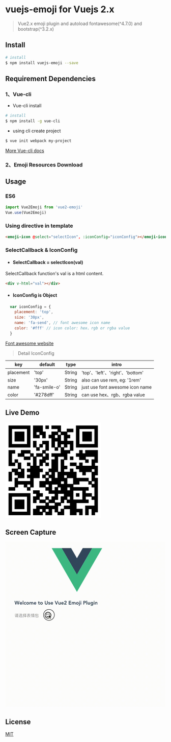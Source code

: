# vuejs-emoji for Vuejs 2.x
> Vue2.x emoji plugin and autoload fontawesome(^4.7.0) and bootstrap(^3.2.x)


## Install

``` bash
# install
$ npm install vuejs-emoji --save

```

## Requirement Dependencies
### 1、Vue-cli
* Vue-cli install
``` bash
# install
$ npm install -g vue-cli
```
* using cli create project
``` bash
$ vue init webpack my-project
```

[More Vue-cli docs](https://github.com/vuejs/vue-cli)

### 2、Emoji Resources Download


## Usage

### ES6

``` javascript
import Vue2Emoji from 'vue2-emoji'
Vue.use(Vue2Emoji)
```

### Using directive in template

``` html
<emoji-icon @select="selectIcon", :iconConfig="iconConfig"></emoji-icon>
```

### SelectCallback & IconConfig
* #### SelectCallback = selectIcon(val)
SelectCallback function's val is a html content.

``` html
<div v-html="val"></div>
```

* #### IconConfig is Object

``` js
  var iconConfig = {
    placement: 'top',
    size: '30px',
    name: 'fa-send', // font awesome icon name
    color: '#fff' // icon color: hex、rgb or rgba value
  }
```

[Font awesome website](http://fontawesome.io/icons/)

> Detail IconConfig

key | default | type | intro
--- | --- | --- |---|
placement| 'top' | String | 'top'、'left'、'right'、'bottom'|
size| '30px' | String | also can use rem, eg: '1rem'|
name| 'fa-smile-o'| String | just use font awesome icon name|
color| '#278dff' | String | can use hex、rgb、rgba value|

## Live Demo
![Alt text](qrcode.png)

## Screen Capture
![Alt text](vue2emojivedio.gif)

## License
[MIT](https://opensource.org/licenses/MIT)
